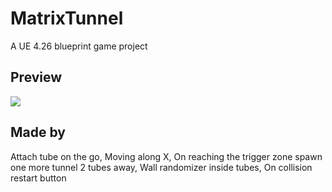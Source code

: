 # MatrixTunnel

A UE 4.26 blueprint game project

## Preview

![](https://github.com/Naify/MatrixTunnel/blob/main/Img/infi.gif)

## Made by
Attach tube on the go, Moving along X, On reaching the trigger zone spawn one more tunnel 2 tubes away, Wall randomizer inside tubes, On collision restart button

